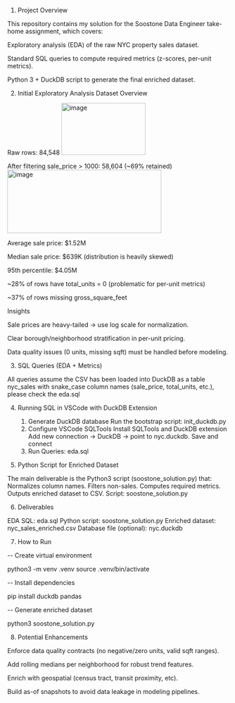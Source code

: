 1. Project Overview

This repository contains my solution for the Soostone Data Engineer take-home assignment, which covers:

Exploratory analysis (EDA) of the raw NYC property sales dataset.

Standard SQL queries to compute required metrics (z-scores, per-unit metrics).

Python 3 + DuckDB script to generate the final enriched dataset.

2. Initial Exploratory Analysis
Dataset Overview

Raw rows: 84,548
<img width="191" height="118" alt="image" src="https://github.com/user-attachments/assets/94c17c1f-fd3f-440a-ac54-3fe00e711979" />


After filtering sale_price > 1000: 58,604 (~69% retained)
<img width="350" height="144" alt="image" src="https://github.com/user-attachments/assets/16bedf99-1456-4579-b34d-052c1641b751" />


Average sale price: $1.52M

Median sale price: $639K (distribution is heavily skewed)

95th percentile: $4.05M

~28% of rows have total_units = 0 (problematic for per-unit metrics)

~37% of rows missing gross_square_feet

Insights

Sale prices are heavy-tailed → use log scale for normalization.

Clear borough/neighborhood stratification in per-unit pricing.

Data quality issues (0 units, missing sqft) must be handled before modeling.

3. SQL Queries (EDA + Metrics)

All queries assume the CSV has been loaded into DuckDB as a table nyc_sales with snake_case column names (sale_price, total_units, etc.), please check the eda.sql

4. Running SQL in VSCode with DuckDB Extension

    1. Generate DuckDB database
    Run the bootstrap script: init_duckdb.py
    2. Configure VSCode SQLTools
    Install SQLTools and DuckDB extension
    Add new connection → DuckDB → point to nyc.duckdb.
    Save and connect
    3. Run Queries: eda.sql

5. Python Script for Enriched Dataset

The main deliverable is the Python3 script (soostone_solution.py) that:
Normalizes column names.
Filters non-sales.
Computes required metrics.
Outputs enriched dataset to CSV.
Script: soostone_solution.py

6. Deliverables

EDA SQL: eda.sql
Python script: soostone_solution.py
Enriched dataset: nyc_sales_enriched.csv
Database file (optional): nyc.duckdb

7. How to Run

-- Create virtual environment

python3 -m venv .venv
source .venv/bin/activate

-- Install dependencies

pip install duckdb pandas

-- Generate enriched dataset

python3 soostone_solution.py

8. Potential Enhancements

Enforce data quality contracts (no negative/zero units, valid sqft ranges).

Add rolling medians per neighborhood for robust trend features.

Enrich with geospatial (census tract, transit proximity, etc).

Build as-of snapshots to avoid data leakage in modeling pipelines.

